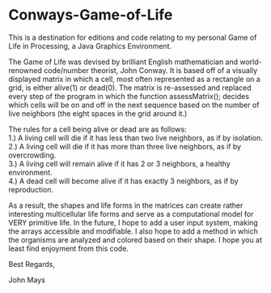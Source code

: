 # Conways-Game-of-Life
This is a destination for editions and code relating to my personal Game of Life in Processing, a Java Graphics Environment.  

The Game of Life was devised by brilliant English mathematician and world-renowned code/number theorist, John Conway.  It is based off of a visually displayed matrix in which a cell, most often represented as a rectangle on a grid, is either alive(1) or dead(0).  The matrix is re-assessed and replaced every step of the program in which the function assessMatrix(); decides which cells will be on and off in the next sequence based on the number of live neighbors (the eight spaces in the grid around it.)  

The rules for a cell being alive or dead are as follows:  
1.) A living cell will die if it has less than two live neighbors, as if by isolation.  
2.) A living cell will die if it has more than three live neighbors, as if by overcrowding.  
3.) A living cell will remain alive if it has 2 or 3 neighbors, a healthy environment.  
4.) A dead cell will become alive if it has exactly 3 neighbors, as if by reproduction.  

As a result, the shapes and life forms in the matrices can create rather interesting multicellular life forms and serve as a computational model for VERY primitive life.  In the future, I hope to add a user input system, making the arrays accessible and modifiable.  I also hope to add a method in which the organisms are analyzed and colored based on their shape. I hope you at least find enjoyment from this code.
  
  Best Regards,
  
  John Mays
